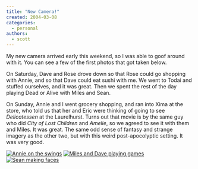 ```yaml
---
title: "New Camera!"
created: 2004-03-08
categories:
  - personal
authors:
  - scott
---
```


My new camera arrived early this weekend, so I was able to goof around with it. You can see a few of the first photos that got taken below.

On Saturday, Dave and Rose drove down so that Rose could go shopping with Annie, and so that Dave could eat sushi with me. We went to Todai and stuffed ourselves, and it was great. Then we spent the rest of the day playing Dead or Alive with Miles and Sean.

On Sunday, Annie and I went grocery shopping, and ran into Xima at the store, who told us that her and Eric were thinking of going to see _Delicatessen_ at the Laurelhurst. Turns out that movie is by the same guy who did _City of Lost Children_ and _Amelie_, so we agreed to see it with them and Miles. It was great. The same odd sense of fantasy and strange imagery as the other two, but with this weird post-apocolyptic setting. It was very good.

[![Annie on the swings](/images/cameratest3.jpg "Annie on the swings")](http://spaceninja.local/gallery/blog-photos/cameratest3.jpg) [![Miles and Dave playing games](/images/cameratest1.jpg "Miles and Dave playing games")](http://spaceninja.local/gallery/blog-photos/cameratest1.jpg) [![Sean making faces](/images/cameratest2.jpg "Sean making faces")](http://spaceninja.local/gallery/blog-photos/cameratest2.jpg)
